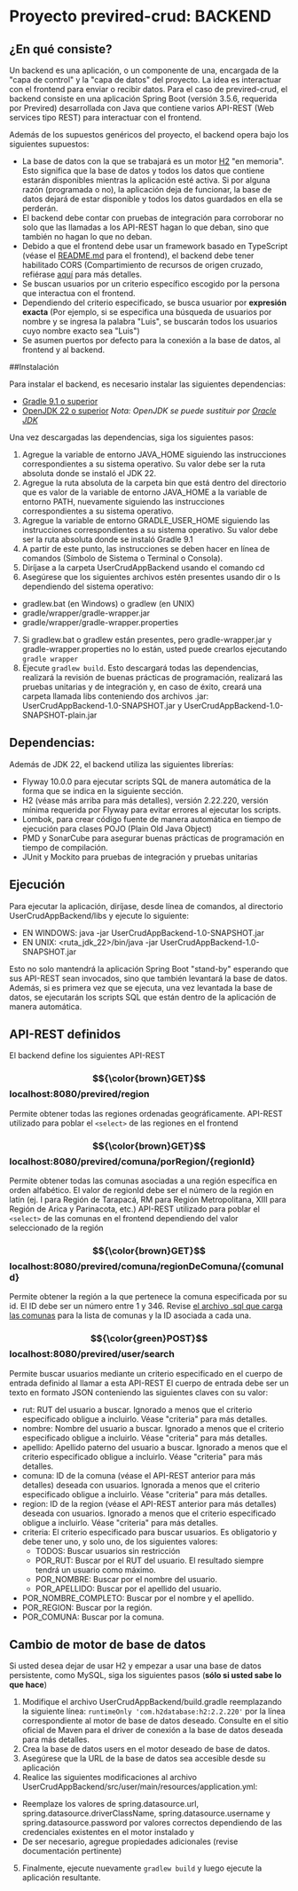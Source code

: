 # Proyecto previred-crud: BACKEND

## ¿En qué consiste?

Un backend es una aplicación, o un componente de una, encargada de la "capa de control" y la "capa de datos" del proyecto. La idea es interactuar con el frontend para enviar o recibir datos.
Para el caso de previred-crud, el backend consiste en una aplicación Spring Boot (versión 3.5.6, requerida por Previred) desarrollada con Java que contiene varios API-REST (Web services tipo REST) para interactuar con el frontend.

Además de los supuestos genéricos del proyecto, el backend opera bajo los siguientes supuestos:

* La base de datos con la que se trabajará es un motor [H2](https://www.h2database.com/html/main.html) "en memoria". Esto significa que la base de datos y todos los datos que contiene estarán disponibles mientras la aplicación esté activa. Si por alguna razón (programada o no), la aplicación deja de funcionar, la base de datos dejará de estar disponible y todos los datos guardados en ella se perderán.
* El backend debe contar con pruebas de integración para corroborar no solo que las llamadas a los API-REST hagan lo que deban, sino que también no hagan lo que no deban.
* Debido a que el frontend debe usar un framework basado en TypeScript (véase el [README.md](../user-crud-app-frontend/README.md) para el frontend), el backend debe tener habilitado CORS (Compartimiento de recursos de origen cruzado, refiérase [aquí](https://es.wikipedia.org/wiki/Intercambio_de_recursos_de_origen_cruzado) para más detalles.
* Se buscan usuarios por un criterio específico escogido por la persona que interactua con el frontend.
* Dependiendo del criterio especificado, se busca usuarior por **expresión exacta** (Por ejemplo, si se especifica una búsqueda de usuarios por nombre y se ingresa la palabra "Luis", se buscarán todos los usuarios cuyo nombre exacto sea "Luis")
* Se asumen puertos por defecto para la conexión a la base de datos, al frontend y al backend.

##Instalación

Para instalar el backend, es necesario instalar las siguientes dependencias:

* [Gradle 9.1 o superior](https://gradle.org/releases/#9.1.0)
* [OpenJDK 22 o superior](https://jdk.java.net/archive/) _Nota: OpenJDK se puede sustituir por [Oracle JDK](https://www.oracle.com/java/technologies/downloads/archive/)_

Una vez descargadas las dependencias, siga los siguientes pasos:

1. Agregue la variable de entorno JAVA_HOME siguiendo las instrucciones correspondientes a su sistema operativo. Su valor debe ser la ruta absoluta donde se instaló el JDK 22.
2. Agregue la ruta absoluta de la carpeta bin que está dentro del directorio que es valor de la variable de entorno JAVA_HOME a la variable de entorno PATH, nuevamente siguiendo las instrucciones correspondientes a su sistema operativo.
3. Agregue la variable de entorno GRADLE_USER_HOME siguiendo las instrucciones correspondientes a su sistema operativo. Su valor debe ser la ruta absoluta donde se instaló Gradle 9.1
4. A partir de este punto, las instrucciones se deben hacer en línea de comandos (Símbolo de Sistema o Terminal o Consola).
5. Diríjase a la carpeta UserCrudAppBackend usando el comando cd
6. Asegúrese que los siguientes archivos estén presentes usando dir o ls dependiendo del sistema operativo:
  * gradlew.bat (en Windows) o gradlew (en UNIX)
  * gradle/wrapper/gradle-wrapper.jar
  * gradle/wrapper/gradle-wrapper.properties
7. Si gradlew.bat o gradlew están presentes, pero gradle-wrapper.jar y gradle-wrapper.properties no lo están, usted puede crearlos ejecutando ```gradle wrapper```
8. Ejecute ```gradlew build```. Esto descargará todas las dependencias, realizará la revisión de buenas prácticas de programación, realizará las pruebas unitarias y de integración y, en caso de éxito, creará una carpeta llamada libs conteniendo dos archivos .jar: UserCrudAppBackend-1.0-SNAPSHOT.jar y UserCrudAppBackend-1.0-SNAPSHOT-plain.jar

## Dependencias:

Además de JDK 22, el backend utiliza las siguientes librerías: 

* Flyway 10.0.0 para ejecutar scripts SQL de manera automática de la forma que se indica en la siguiente sección.
* H2 (véase más arriba para más detalles), versión 2.22.220, versión mínima requerida por Flyway para evitar errores al ejecutar los scripts.
* Lombok, para crear código fuente de manera automática en tiempo de ejecución para clases POJO (Plain Old Java Object)
* PMD y SonarCube para asegurar buenas prácticas de programación en tiempo de compilación.
* JUnit y Mockito para pruebas de integración y pruebas unitarias 

## Ejecución
Para ejecutar la aplicación, diríjase, desde línea de comandos, al directorio UserCrudAppBackend/libs y ejecute lo siguiente:

* EN WINDOWS: java -jar UserCrudAppBackend-1.0-SNAPSHOT.jar
* EN UNIX: <ruta_jdk_22>/bin/java -jar UserCrudAppBackend-1.0-SNAPSHOT.jar

Esto no solo mantendrá la aplicación Spring Boot "stand-by" esperando que sus API-REST sean invocados, sino que también levantará la base de datos. Además, si es primera vez que se ejecuta, una vez levantada la base de datos, se ejecutarán los scripts SQL que están dentro de la aplicación de manera automática.

## API-REST definidos

El backend define los siguientes API-REST

### $${\color{brown}GET}$$ localhost:8080/previred/region

Permite obtener todas las regiones ordenadas geográficamente. API-REST utilizado para poblar el ```<select>``` de las regiones en el frontend

### $${\color{brown}GET}$$ localhost:8080/previred/comuna/porRegion/{regionId}

Permite obtener todas las comunas asociadas a una región específica en orden alfabético. 
El valor de regionId debe ser el número de la región en latín (ej. I para Región de Tarapacá, RM para Región Metropolitana, XIII para Región de Arica y Parinacota, etc.)
API-REST utilizado para poblar el ```<select>``` de las comunas en el frontend dependiendo del valor seleccionado de la región

### $${\color{brown}GET}$$ localhost:8080/previred/comuna/regionDeComuna/{comunaId}

Permite obtener la región a la que pertenece la comuna especificada por su id. El ID debe ser un número entre 1 y 346. Revise [el archivo .sql que carga las comunas](./src/main/resources/db/migration/V004__insert_into_comuna.sql) para la lista de comunas y la ID asociada a cada una. 

### $${\color{green}POST}$$ localhost:8080/previred/user/search

Permite buscar usuarios mediante un criterio especificado en el cuerpo de entrada definido al llamar a esta API-REST
El cuerpo de entrada debe ser un texto en formato JSON conteniendo las siguientes claves con su valor:

* rut: RUT del usuario a buscar. Ignorado a menos que el criterio especificado obligue a incluirlo. Véase "criteria" para más detalles.
* nombre: Nombre del usuario a buscar. Ignorado a menos que el criterio especificado obligue a incluirlo. Véase "criteria" para más detalles.
* apellido: Apellido paterno del usuario a buscar. Ignorado a menos que el criterio especificado obligue a incluirlo. Véase "criteria" para más detalles.
* comuna: ID de la comuna (véase el API-REST anterior para más detalles) deseada con usuarios. Ignorada a menos que el criterio especificado obligue a incluirlo. Véase "criteria" para más detalles. 
* region: ID de la region (véase el API-REST anterior para más detalles) deseada con usuarios. Ignorado a menos que el criterio especificado obligue a incluirlo. Véase "criteria" para más detalles.
* criteria: El criterio especificado para buscar usuarios. Es obligatorio y debe tener uno, y solo uno, de los siguientes valores:
  * TODOS: Buscar usuarios sin restricción
  * POR_RUT: Buscar por el RUT del usuario. El resultado siempre tendrá un usuario como máximo.
  * POR_NOMBRE: Buscar por el nombre del usuario.
  * POR_APELLIDO: Buscar por el apellido del usuario.
 * POR_NOMBRE_COMPLETO: Buscar por el nombre y el apellido.
 * POR_REGION: Buscar por la región.
 * POR_COMUNA: Buscar por la comuna.


## Cambio de motor de base de datos
Si usted desea dejar de usar H2 y empezar a usar una base de datos persistente, como MySQL, siga los siguientes pasos (**sólo si usted sabe lo que hace**)

1. Modifique el archivo UserCrudAppBackend/build.gradle reemplazando la siguiente línea: ```runtimeOnly 'com.h2database:h2:2.2.220'``` por la línea correspondiente al motor de base de datos deseado. Consulte en el sitio oficial de Maven para el driver de conexión a la base de datos deseada para más detalles.
2. Crea la base de datos users en el motor deseado de base de datos.
3. Asegúrese que la URL de la base de datos sea accesible desde su aplicación
4. Realice las siguientes modificaciones al archivo UserCrudAppBackend/src/user/main/resources/application.yml:
* Reemplaze los valores de spring.datasource.url, spring.datasource.driverClassName, spring.datasource.username y spring.datasource.password por valores correctos dependiendo de las credenciales existentes en el motor instalado y 
* De ser necesario, agregue propiedades adicionales (revise documentación pertinente)
5. Finalmente, ejecute nuevamente ```gradlew build``` y luego ejecute la aplicación resultante.
